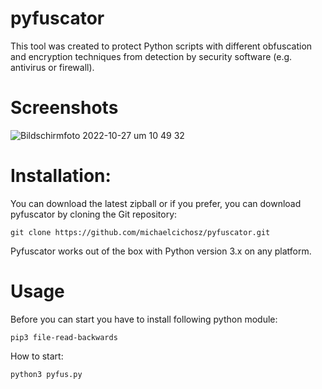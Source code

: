 # pyfuscator
This tool was created to protect Python scripts with different obfuscation and encryption techniques from detection by security software (e.g. antivirus or firewall).

# Screenshots

![Bildschirmfoto 2022-10-27 um 10 49 32](https://user-images.githubusercontent.com/116630412/198238467-141cafd3-b940-47e2-b207-6d73c18ad2a0.png)

# Installation:

You can download the latest zipball or if you prefer, you can download pyfuscator by cloning the Git repository:
```
git clone https://github.com/michaelcichosz/pyfuscator.git
```
Pyfuscator works out of the box with Python version 3.x on any platform.

# Usage

Before you can start you have to install following python module:
```
pip3 file-read-backwards
```
How to start:
```
python3 pyfus.py
```
